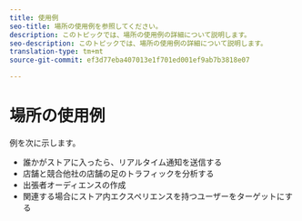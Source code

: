 ```yaml
---
title: 使用例
seo-title: 場所の使用例を参照してください。
description: このトピックでは、場所の使用例の詳細について説明します。
seo-description: このトピックでは、場所の使用例の詳細について説明します。
translation-type: tm+mt
source-git-commit: ef3d77eba407013e1f701ed001ef9ab7b3818e07

---
```



# 場所の使用例

例を次に示します。

* 誰かがストアに入ったら、リアルタイム通知を送信する
* 店舗と競合他社の店舗の足のトラフィックを分析する
* 出張者オーディエンスの作成
* 関連する場合にストア内エクスペリエンスを持つユーザーをターゲットにする
